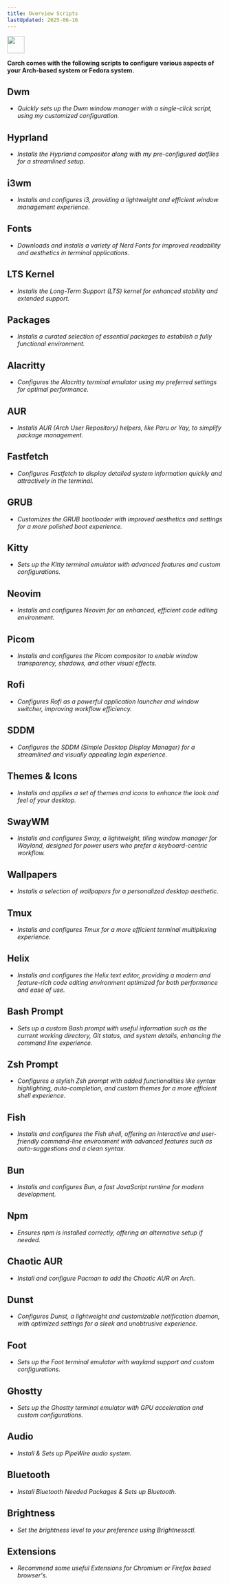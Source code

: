 ```yaml
---
title: Overview Scripts
lastUpdated: 2025-06-16
---
```


<img src="https://cdn-icons-png.flaticon.com/128/3721/3721643.png" width="40" />

**Carch comes with the following scripts to configure various aspects of your Arch-based system or Fedora system.**

## Dwm
- *Quickly sets up the Dwm window manager with a single-click script, using my customized configuration.*

## Hyprland
- *Installs the Hyprland compositor along with my pre-configured dotfiles for a streamlined setup.*

## i3wm
- *Installs and configures i3, providing a lightweight and efficient window management experience.*

## Fonts
- *Downloads and installs a variety of Nerd Fonts for improved readability and aesthetics in terminal applications.*

## LTS Kernel
- *Installs the Long-Term Support (LTS) kernel for enhanced stability and extended support.*

## Packages
- *Installs a curated selection of essential packages to establish a fully functional environment.*

## Alacritty
- *Configures the Alacritty terminal emulator using my preferred settings for optimal performance.*

## AUR
- *Installs AUR (Arch User Repository) helpers, like Paru or Yay, to simplify package management.*

## Fastfetch
- *Configures Fastfetch to display detailed system information quickly and attractively in the terminal.*

## GRUB
- *Customizes the GRUB bootloader with improved aesthetics and settings for a more polished boot experience.*

## Kitty
- *Sets up the Kitty terminal emulator with advanced features and custom configurations.*

## Neovim
- *Installs and configures Neovim for an enhanced, efficient code editing environment.*

## Picom
- *Installs and configures the Picom compositor to enable window transparency, shadows, and other visual effects.*

## Rofi
- *Configures Rofi as a powerful application launcher and window switcher, improving workflow efficiency.*

## SDDM
- *Configures the SDDM (Simple Desktop Display Manager) for a streamlined and visually appealing login experience.*

## Themes & Icons
- *Installs and applies a set of themes and icons to enhance the look and feel of your desktop.*

## SwayWM
- *Installs and configures Sway, a lightweight, tiling window manager for Wayland, designed for power users who prefer a keyboard-centric workflow.*

## Wallpapers
- *Installs a selection of wallpapers for a personalized desktop aesthetic.*

## Tmux
- *Installs and configures Tmux for a more efficient terminal multiplexing experience.*

## Helix
- *Installs and configures the Helix text editor, providing a modern and feature-rich code editing environment optimized for both performance and ease of use.*

## Bash Prompt
- *Sets up a custom Bash prompt with useful information such as the current working directory, Git status, and system details, enhancing the command line experience.*

## Zsh Prompt
- *Configures a stylish Zsh prompt with added functionalities like syntax highlighting, auto-completion, and custom themes for a more efficient shell experience.*

## Fish 
- *Installs and configures the Fish shell, offering an interactive and user-friendly command-line environment with advanced features such as auto-suggestions and a clean syntax.*

## Bun  
- *Installs and configures Bun, a fast JavaScript runtime for modern development.*  

## Npm  
- *Ensures npm is installed correctly, offering an alternative setup if needed.*  

## Chaotic AUR
- *Install and configure Pacman to add the Chaotic AUR on Arch.*

## Dunst
- *Configures Dunst, a lightweight and customizable notification daemon, with optimized settings for a sleek and unobtrusive experience.*

## Foot
- *Sets up the Foot terminal emulator with wayland support and custom configurations.*

## Ghostty
- *Sets up the Ghostty terminal emulator with GPU acceleration and custom configurations.*

## Audio
- *Install & Sets up PipeWire audio system.*

## Bluetooth
- *Install Bluetooth Needed Packages & Sets up Bluetooth.*

## Brightness 
- *Set the brightness level to your preference using Brightnessctl.* 

## Extensions
- *Recommend some useful Extensions for Chromium or Firefox based browser's.*
